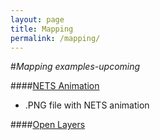 ```yaml
---
layout: page
title: Mapping
permalink: /mapping/
---
```


<!--This is the base Jekyll theme. You can find out more info about customizing your Jekyll theme, as well as basic Jekyll usage documentation at [jekyllrb.com](http://jekyllrb.com/)

You can find the source code for the Jekyll new theme at: [github.com/jglovier/jekyll-new](https://github.com/jglovier/jekyll-new)

You can find the source code for Jekyll at [github.com/jekyll/jekyll](https://github.com/jekyll/jekyll)-->

#*Mapping examples-upcoming*

####[NETS Animation](http://nygeog.github.io/maps/nets_animation.html)
* .PNG file with NETS animation

####[Open Layers](http://nygeog.github.io/maps/openlayers.html)